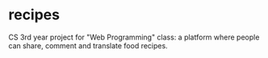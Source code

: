 # recipes
CS 3rd year project for "Web Programming" class: a platform where people can share, comment and translate food recipes.

